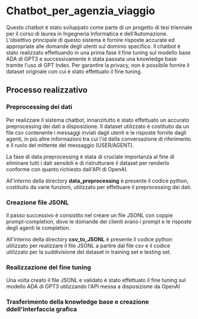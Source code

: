 # Chatbot_per_agenzia_viaggio
Questo chatbot è stato sviluppato come parte di un progetto di tesi triennale per il corso di laurea in Ingegneria Informatica e dell'Automazione. L'obiettivo principale di questo sistema è fornire risposte accurate ed appropriate alle domande degli utenti sul dominio specifico. Il chatbot è stato realizzato effettuando in una prima fase il fine tuning sul modello base ADA di GPT3 e successivamente è stata passata una knowledge base tramite l'uso di GPT Index. Per garantire la privacy, non è possibile fornire il dataset originale con cui è stato effettuato il fine tuning.

## Processo realizzativo

### Preprocessing dei dati

Per realizzare il sistema chatbot, innanzitutto è stato effettuato un accurato preprocessing dei dati a disposizione. 
Il dataset utilizzato è costituito da un file csv contenente i messaggi inviati dagli utenti e le risposte fornite dagli agenti, in più altre informazioni tra cui l'id della conversazione di riferimento e il ruolo del mittente del messaggio (USER/AGENT). 

La fase di data preprocessing è stata di cruciale importanza al fine di eliminare tutti i dati sensibili e di ristrutturare il dataset per renderlo conforme con quanto richiesto dall'API di OpenAI.

All'interno della directory **data_preprocessing** è presente il codice python, costituito da varie funzioni, utilizzato per effettuare il preprocessing dei dati.

### Creazione file JSONL

Il passo successivo è consistito nel creare un file JSONL con coppie prompt-completion, dove le domande dei clienti erano i prompt e le risposte degli agenti le completion. 

All'interno della directory **csv_to_JSONL** è presente il codice python utilizzato per realizzare il file JSONL a partire dal file csv e il codice utilizzato per la suddivisione del dataset in training set e testing set.

### Realizzazione del fine tuning

Una volta creato il file JSONL e validato è stato effettuato il fine tuning sul modello ADA di GPT3 utilizzando l'API messa a disposizione da OpenAI

### Trasferimento della knowledge base e creazione ddell'interfaccia grafica


